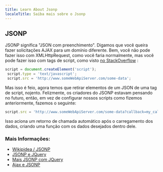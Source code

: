 ```yaml
---
title: Learn About Jsonp
localeTitle: Saiba mais sobre o Jsonp
---
```

## JSONP

JSONP significa "JSON com preenchimento". Digamos que você queira fazer solicitações AJAX para um domínio diferente. Bem, você não pode fazer isso com XMLHttpRequest, como você faria normalmente, mas você pode fazer isso com tags de script, como visto [no StackOverflow](https://stackoverflow.com/questions/2067472/what-is-jsonp-all-about) :

```javascript
script = document.createElement('script'); 
 script.type = 'text/javascript'; 
 script.src = 'http://www.someWebApiServer.com/some-data'; 
```

Mas isso é feio, agora temos que retirar elementos de um JSON de uma tag de script, nojento. Felizmente, os criadores do JSONP estavam pensando no futuro, então, em vez de configurar nossos scripts como fizemos anteriormente, fazemos o seguinte:

```javascript
script.src = 'http://www.someWebApiServer.com/some-data?callback=my_callback'; 
```

Isso aciona um retorno de chamada automático após o carregamento dos dados, criando uma função com os dados desejados dentro dele.

### Mais Informações:

*   [Wikipidea / JSONP](https://en.wikipedia.org/wiki/JSONP)
*   [JSONP e JQuery](https://learn.jquery.com/ajax/working-with-jsonp)
*   [Mais JSONP com JQuery](http://api.jquery.com/jquery.getjson/#jsonp)
*   [Ajax e JSONP](http://stackoverflow.com/questions/5943630/basic-example-of-using-ajax-with-jsonp)